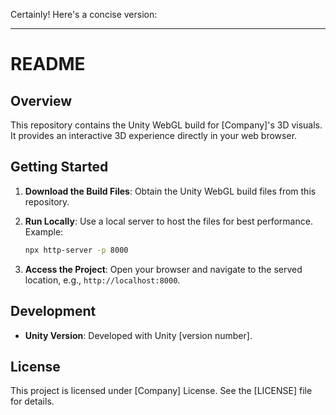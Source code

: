 Certainly! Here's a concise version:

---

# README

## Overview

This repository contains the Unity WebGL build for [Company]'s 3D visuals. It provides an interactive 3D experience directly in your web browser.

## Getting Started

1. **Download the Build Files**: Obtain the Unity WebGL build files from this repository.

2. **Run Locally**: Use a local server to host the files for best performance. Example:

   ```bash
   npx http-server -p 8000
   ```

3. **Access the Project**: Open your browser and navigate to the served location, e.g., `http://localhost:8000`.

## Development

- **Unity Version**: Developed with Unity [version number].

## License

This project is licensed under [Company] License. See the [LICENSE] file for details.

